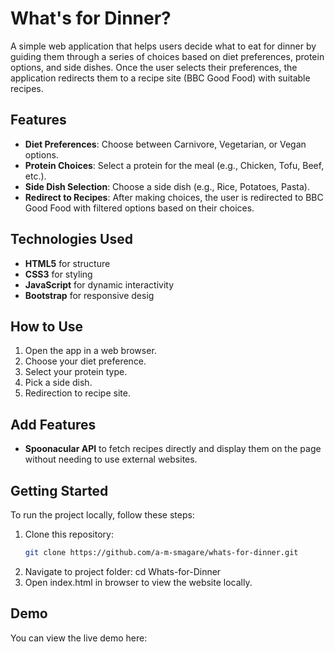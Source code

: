 # What's for Dinner?
A simple web application that helps users decide what to eat for dinner by guiding them through a series of choices based on diet preferences, protein options, and side dishes. 
Once the user selects their preferences, the application redirects them to a recipe site (BBC Good Food) with suitable recipes.

## Features
- **Diet Preferences**: Choose between Carnivore, Vegetarian, or Vegan options.
- **Protein Choices**: Select a protein for the meal (e.g., Chicken, Tofu, Beef, etc.).
- **Side Dish Selection**: Choose a side dish (e.g., Rice, Potatoes, Pasta).
- **Redirect to Recipes**: After making choices, the user is redirected to BBC Good Food with filtered options based on their choices.

## Technologies Used
- **HTML5** for structure
- **CSS3** for styling
- **JavaScript** for dynamic interactivity
- **Bootstrap** for responsive desig

## How to Use
1. Open the app in a web browser.
2. Choose your diet preference.
3. Select your protein type.
4. Pick a side dish.
5. Redirection to recipe site.

## Add Features
- **Spoonacular API** to fetch recipes directly and display them on the page without needing to use external websites.

## Getting Started
To run the project locally, follow these steps:
1. Clone this repository:
   ```bash
   git clone https://github.com/a-m-smagare/whats-for-dinner.git
2. Navigate to project folder: cd Whats-for-Dinner
3. Open index.html in browser to view the website locally.

## Demo
You can view the live demo here:
   
